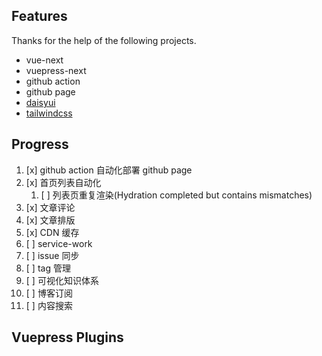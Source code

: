 ## Features

Thanks for the help of the following projects.

- vue-next
- vuepress-next
- github action
- github page
- [daisyui](https://github.com/saadeghi/daisyui)
- [tailwindcss](https://tailwindcss.com/)

## Progress

1. [x] github action 自动化部署 github page
2. [x] 首页列表自动化
   1. [ ] 列表页重复渲染(Hydration completed but contains mismatches)
3. [x] 文章评论
4. [x] 文章排版
5. [x] CDN 缓存
6. [ ] service-work
7. [ ] issue 同步
8. [ ] tag 管理
9.  [ ] 可视化知识体系
10. [ ] 博客订阅
11. [ ] 内容搜索

## Vuepress Plugins